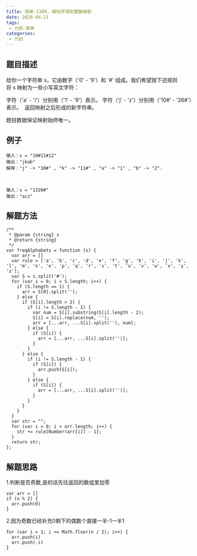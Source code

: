 ```yaml
---
title: 简单-1309. 解码字母到整数映射
date: 2020-04-21
tags:
 - 力扣-简单
categories: 
 - 力扣
---
```


## 题目描述
给你一个字符串 s，它由数字（'0' - '9'）和 '#' 组成。我们希望按下述规则将 s 映射为一些小写英文字符：

字符（'a' - 'i'）分别用（'1' - '9'）表示。
字符（'j' - 'z'）分别用（'10#' - '26#'）表示。 
返回映射之后形成的新字符串。

题目数据保证映射始终唯一。
 
## 例子
```
输入：s = "10#11#12"
输出："jkab"
解释："j" -> "10#" , "k" -> "11#" , "a" -> "1" , "b" -> "2".



```
```
输入：s = "1326#"
输出："acz"

```


##  解题方法

```
/**
 * @param {string} s
 * @return {string}
 */
var freqAlphabets = function (s) {
  var arr = []
  var rule = ['a', 'b', 'c', 'd', 'e', 'f', 'g', 'h', 'i', 'j', 'k', 'l', 'm', 'n', 'o', 'p', 'q', 'r', 's', 't', 'u', 'v', 'w', 'x', 'y', 'z'];
  var S = s.split('#');
  for (var i = 0; i < S.length; i++) {
    if (S.length == 1) {
      arr = S[0].split('');
    } else {
      if (S[i].length > 2) {
        if (i != S.length - 1) {
          var num = S[i].substring(S[i].length - 2);
          S[i] = S[i].replace(num, '');
          arr = [...arr, ...S[i].split(''), num];
        } else {
          if (S[i]) {
            arr = [...arr, ...S[i].split('')];
          }
        }
      } else {
        if (i != S.length - 1) {
          if (S[i]) {
            arr.push(S[i]);
          }
        } else {
          if (S[i]) {
            arr = [...arr, ...S[i].split('')];
          }
        }
      }
    }
  }
  var str = "";
  for (var i = 0; i < arr.length; i++) {
    str += rule[Number(arr[i]) - 1];
  }
  return str;
};
```
##  解题思路

1.判断是否奇数,是的话先往返回的数组里加零

```
var arr = []
if (n % 2) {
  arr.push(0)
}
```
2.因为奇数已经补充0剩下的偶数个直接一半-1一半1
```
for (var i = 1; i <= Math.floor(n / 2); i++) {
  arr.push(i)
  arr.push(-i)
}
```
